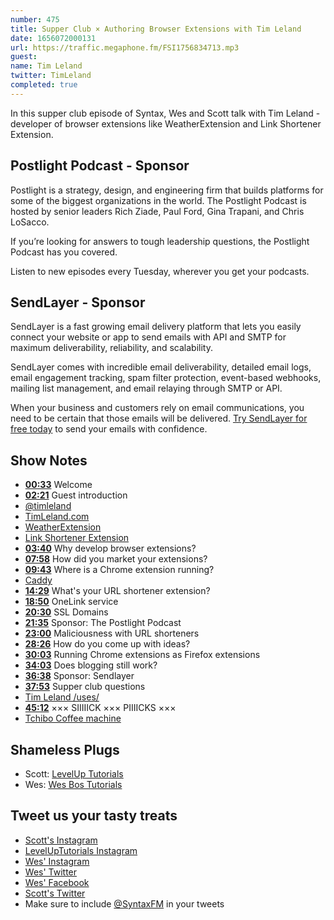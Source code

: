 ```yaml
---
number: 475
title: Supper Club × Authoring Browser Extensions with Tim Leland
date: 1656072000131
url: https://traffic.megaphone.fm/FSI1756834713.mp3
guest: 
name: Tim Leland
twitter: TimLeland
completed: true
---
```


In this supper club episode of Syntax, Wes and Scott talk with Tim Leland - developer of browser extensions like WeatherExtension and Link Shortener Extension.

## Postlight Podcast - Sponsor

Postlight is a strategy, design, and engineering firm that builds platforms for some of the biggest organizations in the world. The Postlight Podcast is hosted by senior leaders Rich Ziade, Paul Ford, Gina Trapani, and Chris LoSacco.

If you’re looking for answers to tough leadership questions, the Postlight Podcast has you covered.

Listen to new episodes every Tuesday, wherever you get your podcasts.

## SendLayer - Sponsor

SendLayer is a fast growing email delivery platform that lets you easily connect your website or app to send emails with API and SMTP for maximum deliverability, reliability, and scalability.

SendLayer comes with incredible email deliverability, detailed email logs, email engagement tracking, spam filter protection, event-based webhooks, mailing list management, and email relaying through SMTP or API.

When your business and customers rely on email communications, you need to be certain that those emails will be delivered. [Try SendLayer for free today](https://sendlayer.com/syntax/) to send your emails with confidence.

## Show Notes

* **[00:33](#t=00:33)** Welcome
* **[02:21](#t=02:21)** Guest introduction
* [@timleland](https://twitter.com/timleland)
* [TimLeland.com](https://timleland.com)
* [WeatherExtension](https://weatherextension.com)
* [Link Shortener Extension](https://timleland.com/link-shortener-extension/)
* **[03:40](#t=03:40)** Why develop browser extensions?
* **[07:58](#t=07:58)** How did you market your extensions?
* **[09:43](#t=09:43)** Where is a Chrome extension running?
* [Caddy](https://caddyserver.com)
* **[14:29](#t=14:29)** What's your URL shortener extension?
* **[18:50](#t=18:50)** OneLink service
* **[20:30](#t=20:30)** SSL Domains
* **[21:35](#t=21:35)** Sponsor: The Postlight Podcast
* **[23:00](#t=23:00)** Maliciousness with URL shorteners
* **[28:26](#t=28:26)** How do you come up with ideas?
* **[30:03](#t=30:03)** Running Chrome extensions as Firefox extensions
* **[34:03](#t=34:03)** Does blogging still work?
* **[36:38](#t=36:38)** Sponsor: Sendlayer
* **[37:53](#t=37:53)** Supper club questions
* [Tim Leland /uses/](https://timleland.com/uses/)
* **[45:12](#t=45:12)** ××× SIIIIICK ××× PIIIICKS ×××
* [Tchibo Coffee machine](https://shoptchibo.com/pages/machines)

## Shameless Plugs

* Scott: [LevelUp Tutorials](https://leveluptutorials.com/tutorials/keystone-js/introduction)
* Wes: [Wes Bos Tutorials](https://wesbos.com/courses)

## Tweet us your tasty treats

* [Scott's Instagram](https://www.instagram.com/stolinski/)
* [LevelUpTutorials Instagram](https://www.instagram.com/LevelUpTutorials/)
* [Wes' Instagram](https://www.instagram.com/wesbos/)
* [Wes' Twitter](https://twitter.com/wesbos)
* [Wes' Facebook](https://www.facebook.com/wesbos.developer)
* [Scott's Twitter](https://twitter.com/stolinski)
* Make sure to include [@SyntaxFM](https://twitter.com/SyntaxFM) in your tweets
